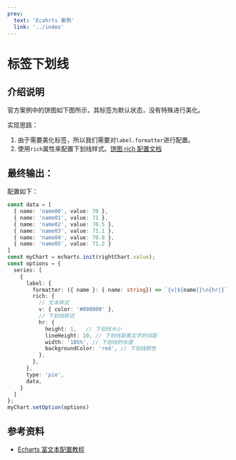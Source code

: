 ```yaml
---
prev:
  text: 'Ecahrts 案例'
  link: '../index'
---
```


# 标签下划线
## 介绍说明
官方案例中的饼图如下图所示，其标签为默认状态，没有特殊进行美化。

<ClientOnly>
  <labelUnderline isDefault />
</ClientOnly>

实现思路：
1. 由于需要美化标签，所以我们需要对`label.formatter`进行配置。
2. 使用`rich`属性来配置下划线样式。[饼图 rich 配置文档](https://echarts.apache.org/zh/option.html#series-pie.label.rich)


## 最终输出：
<ClientOnly>
  <labelUnderline isSelf />
</ClientOnly>

配置如下：
```typescript
const data = [
  { name: 'name00', value: 70 },
  { name: 'name01', value: 71 },
  { name: 'name02', value: 70.5 },
  { name: 'name03', value: 71.1 },
  { name: 'name04', value: 70.8 },
  { name: 'name05', value: 71.2 }
]
const myChart = echarts.init(rightChart.value);
const options = {
  series: [
    {
      label: {
        formatter: ({ name }: { name: string}) => `{v|${name}}\n{hr|}`,
        rich: {
          // 文本样式
          v: { color: '#000000' },
          // 下划线样式
          hr: {
            height: 1,   // 下划线大小
            lineHeight: 10, // 下划线距离文字的间距
            width: '105%', // 下划线的长度
            backgroundColor: 'red', // 下划线颜色
          },
        },
      },
      type: 'pie',
      data,
    }
  ]
};
myChart.setOption(options)
```

<script setup>
import labelUnderline from '../components/labelUnderline.vue'
</script>

## 参考资料
* [Echarts 富文本配置教程](https://echarts.apache.org/zh/tutorial.html#%E5%AF%8C%E6%96%87%E6%9C%AC%E6%A0%87%E7%AD%BE)
